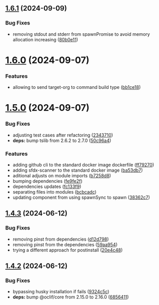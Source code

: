 ## [1.6.1](https://github.com/tiagonnascimento/sf-orgdevmode-builds/compare/1.6.0...1.6.1) (2024-09-09)


### Bug Fixes

* removing stdout and stderr from spawnPromise to avoid memory allocation increasing ([80b0e11](https://github.com/tiagonnascimento/sf-orgdevmode-builds/commit/80b0e11e93fe84f930903760f0bf5b4a7d48f665))



# [1.6.0](https://github.com/tiagonnascimento/sf-orgdevmode-builds/compare/1.5.0...1.6.0) (2024-09-07)


### Features

* allowing to send target-org to command build type ([bb1ce18](https://github.com/tiagonnascimento/sf-orgdevmode-builds/commit/bb1ce18b096a1a4f8f61f7ce198061aab40adc2e))



# [1.5.0](https://github.com/tiagonnascimento/sf-orgdevmode-builds/compare/1.4.3...1.5.0) (2024-09-07)


### Bug Fixes

* adjusting test cases after refactoring ([2343710](https://github.com/tiagonnascimento/sf-orgdevmode-builds/commit/23437107458caa9a3df1e29d4dd853ecb986bda6))
* **deps:** bump tslib from 2.6.2 to 2.7.0 ([50c96a4](https://github.com/tiagonnascimento/sf-orgdevmode-builds/commit/50c96a4e2679a9410238a77726ff617784cd0234))


### Features

* adding github cli to the standard docker image dockerfile ([ff79270](https://github.com/tiagonnascimento/sf-orgdevmode-builds/commit/ff79270c6239294eceb5b23218d2a150ae3af908))
* adding sfdx-scanner to the standard docker image ([ba53db7](https://github.com/tiagonnascimento/sf-orgdevmode-builds/commit/ba53db796b51c286bb4182f45526797047a4ba41))
* aditional adjusts on module imports ([b7258d8](https://github.com/tiagonnascimento/sf-orgdevmode-builds/commit/b7258d876f8c5ada276fccaa8655e63f758d28a7))
* bumping dependencies ([fe9fe2f](https://github.com/tiagonnascimento/sf-orgdevmode-builds/commit/fe9fe2fb6dee5f6aba73120904e99a7e3ed627c9))
* dependencies updates ([fc133f9](https://github.com/tiagonnascimento/sf-orgdevmode-builds/commit/fc133f97506a3cd4105e7a8adbe258022297e22a))
* separating files into modules ([bcbcadc](https://github.com/tiagonnascimento/sf-orgdevmode-builds/commit/bcbcadc6be8d23677ef3a0dab08e0b56afde44c9))
* updating component from using spawnSync to spawn ([38362c7](https://github.com/tiagonnascimento/sf-orgdevmode-builds/commit/38362c72ea1b1482bc03985a9621873ea4636c6e))



## [1.4.3](https://github.com/tiagonnascimento/sf-orgdevmode-builds/compare/1.4.2...1.4.3) (2024-06-12)


### Bug Fixes

* removing pinst from dependencies ([d12d798](https://github.com/tiagonnascimento/sf-orgdevmode-builds/commit/d12d7987e914a6c20b12c8ddb85b2591ab1546cb))
* removing pinst from the dependencies ([59aa954](https://github.com/tiagonnascimento/sf-orgdevmode-builds/commit/59aa954bb9b2dc87523ce94c9c55b39a2b35045c))
* trying a different approach for postinstall ([20e4c48](https://github.com/tiagonnascimento/sf-orgdevmode-builds/commit/20e4c48764891a44c8e6e285e209cd82dbb61c5a))



## [1.4.2](https://github.com/tiagonnascimento/sf-orgdevmode-builds/compare/1.4.0...1.4.2) (2024-06-12)


### Bug Fixes

* bypassing husky installation if fails ([9324c5c](https://github.com/tiagonnascimento/sf-orgdevmode-builds/commit/9324c5c2049c817a43833e72dd6c5b54e2ca3f0d))
* **deps:** bump @oclif/core from 2.15.0 to 2.16.0 ([6856411](https://github.com/tiagonnascimento/sf-orgdevmode-builds/commit/68564115dc304616466ea88bde907abba6814cea))



